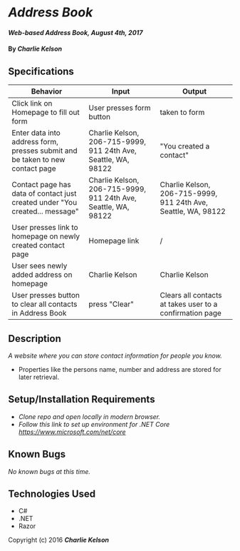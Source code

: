 # _Address Book_

<!-- #### <a href="https://sonofakel.github.io/order-pizza/" target="_blank">Click here to view GitHub Page</a> -->

#### _Web-based Address Book, August 4th, 2017_

#### By _**Charlie Kelson**_

## Specifications

| Behavior  |  Input  | Output  |
|---|---|---|
|Click link on Homepage to fill out form|User presses form button|taken to form|
| Enter data into address form, presses submit and be taken to new contact page | Charlie Kelson, 206-715-9999, 911 24th Ave, Seattle, WA, 98122  |  "You created a contact" |
| Contact page has data of contact just created under "You created... message" |  Charlie Kelson, 206-715-9999, 911 24th Ave, Seattle, WA, 98122 |  Charlie Kelson, 206-715-9999, 911 24th Ave, Seattle, WA, 98122 |  
| User presses link to homepage on newly created contact page| Homepage link  | /  |  
| User sees newly added address on homepage |  Charlie Kelson | Charlie Kelson   |  
| User presses button to clear all contacts in Address Book | press "Clear"  |  Clears all contacts at takes user to a confirmation page |  



## Description

_A website where you can store contact information for people you know._

- Properties like the persons name, number and address are stored for later retrieval.

## Setup/Installation Requirements

* _Clone repo and open locally in modern browser._
* _Follow this link to set up environment for .NET Core https://www.microsoft.com/net/core_


## Known Bugs

_No known bugs at this time._



## Technologies Used

- C#
- .NET
- Razor


Copyright (c) 2016 **_Charlie Kelson_**

